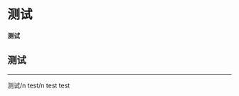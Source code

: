 # 测试
**测试**
## 测试
-----------------------------------------------------------------------------------------------------
测试/n
test/n
test
test
